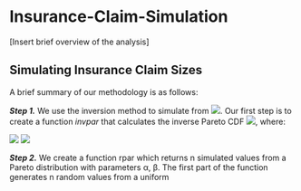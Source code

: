 # Insurance-Claim-Simulation

[Insert brief overview of the analysis]


## Simulating Insurance Claim Sizes

A brief summary of our methodology is as follows:

***Step 1.*** 
We use the inversion method to simulate from <img src="https://render.githubusercontent.com/render/math?math=X">. Our first step is to create a function
*invpar* that calculates the inverse Pareto CDF <img src="https://render.githubusercontent.com/render/math?math=F^{-1}(u)">, where:

<img src="https://render.githubusercontent.com/render/math?math=F^{-1}(u) = \frac{\beta}{(1-u)^{\frac{1}{\alpha}}} - \beta">


<img src="https://render.githubusercontent.com/render/math?math=e^{i \pi} = -1">





***Step 2.*** We create a function rpar which returns n simulated values from a Pareto distribution
with parameters α, β. The first part of the function generates n random values from a uniform


## 

